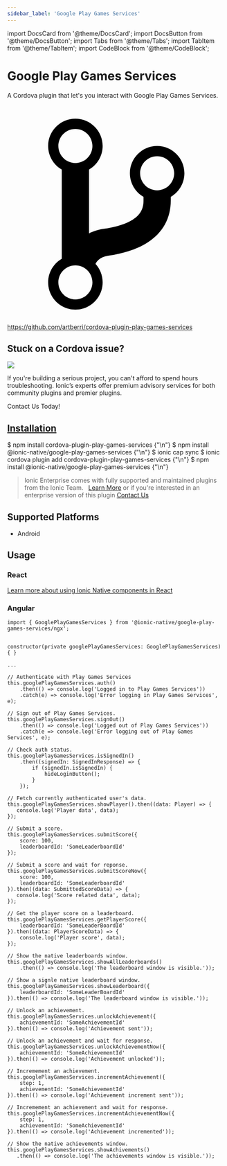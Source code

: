 ```yaml
---
sidebar_label: 'Google Play Games Services'
---
```


import DocsCard from '@theme/DocsCard';
import DocsButton from '@theme/DocsButton';
import Tabs from '@theme/Tabs';
import TabItem from '@theme/TabItem';
import CodeBlock from '@theme/CodeBlock';

# Google Play Games Services

A Cordova plugin that let's you interact with Google Play Games Services.

<p><a href="https://github.com/artberri/cordova-plugin-play-games-services" target="_blank" rel="noopener" className="git-link">
  <svg viewBox="0 0 512 512"><path d="M416 160c0-35.3-28.7-64-64-64s-64 28.7-64 64c0 23.7 12.9 44.3 32 55.4v8.6c0 19.9-7.8 33.7-25.3 44.9-15.4 9.8-38.1 17.1-67.5 21.5-14 2.1-25.7 6-35.2 10.7V151.4c19.1-11.1 32-31.7 32-55.4 0-35.3-28.7-64-64-64S96 60.7 96 96c0 23.7 12.9 44.3 32 55.4v209.2c-19.1 11.1-32 31.7-32 55.4 0 35.3 28.7 64 64 64s64-28.7 64-64c0-16.6-6.3-31.7-16.7-43.1 1.9-4.9 9.7-16.3 29.4-19.3 38.8-5.8 68.9-15.9 92.3-30.8 36-22.8 55-57 55-98.8v-8.6c19.1-11.1 32-31.7 32-55.4zM160 56c22.1 0 40 17.9 40 40s-17.9 40-40 40-40-17.9-40-40 17.9-40 40-40zm0 400c-22.1 0-40-17.9-40-40s17.9-40 40-40 40 17.9 40 40-17.9 40-40 40zm192-256c-22.1 0-40-17.9-40-40s17.9-40 40-40 40 17.9 40 40-17.9 40-40 40z"></path></svg> https://github.com/artberri/cordova-plugin-play-games-services
</a></p>

<h2>Stuck on a Cordova issue?</h2>
<DocsCard className="cordova-ee-card" header="Don't waste precious time on plugin issues." href="https://ionicframework.com/sales?product_of_interest=Ionic%20Native">
  <div>
    <img src={require('./_assets/img/native-cordova-bot.png').default} class="cordova-ee-img" />
    <p>If you're building a serious project, you can't afford to spend hours troubleshooting. Ionic’s experts offer premium advisory services for both community plugins and premier plugins.</p>
    <DocsButton className="native-ee-detail">Contact Us Today!</DocsButton>
  </div>
</DocsCard>

<h2 id="installation">
  <a href="#installation">Installation</a>
</h2>
<Tabs defaultValue="Capacitor" values={[
  {value: 'Capacitor', label: 'Capacitor'},
  {value: 'Cordova', label: 'Cordova'},
  {value: 'Enterprise', label: 'Enterprise'},
]}>
  <TabItem value="Capacitor">
    <CodeBlock className="language-shell">
      $ npm install cordova-plugin-play-games-services {"\n"}
      $ npm install @ionic-native/google-play-games-services {"\n"}
      $ ionic cap sync
    </CodeBlock>
  </TabItem>
  <TabItem value="Cordova">
    <CodeBlock className="language-shell">
      $ ionic cordova plugin add cordova-plugin-play-games-services {"\n"}
      $ npm install @ionic-native/google-play-games-services {"\n"}
    </CodeBlock>
  </TabItem>
  <TabItem value="Enterprise">
    <blockquote>Ionic Enterprise comes with fully supported and maintained plugins from the Ionic Team. &nbsp;
      <a class="btn" href="https://ionic.io/docs/premier-plugins">Learn More</a> or if you're interested in an enterprise version of this plugin <a class="btn" href="https://ionicframework.com/sales?product_of_interest=Ionic%20Enterprise%20Engine">Contact Us</a></blockquote>
  </TabItem>
</Tabs>

## Supported Platforms

- Android

## Usage

### React

[Learn more about using Ionic Native components in React](../native-community.md#react)

### Angular

```tsx
import { GooglePlayGamesServices } from '@ionic-native/google-play-games-services/ngx';


constructor(private googlePlayGamesServices: GooglePlayGamesServices) { }

...

// Authenticate with Play Games Services
this.googlePlayGamesServices.auth()
    .then(() => console.log('Logged in to Play Games Services'))
    .catch(e) => console.log('Error logging in Play Games Services', e);

// Sign out of Play Games Services.
this.googlePlayGamesServices.signOut()
    .then(() => console.log('Logged out of Play Games Services'))
    .catch(e => console.log('Error logging out of Play Games Services', e);

// Check auth status.
this.googlePlayGamesServices.isSignedIn()
    .then((signedIn: SignedInResponse) => {
        if (signedIn.isSignedIn) {
            hideLoginButton();
        }
    });

// Fetch currently authenticated user's data.
this.googlePlayGamesServices.showPlayer().then((data: Player) => {
   console.log('Player data', data);
});

// Submit a score.
this.googlePlayGamesServices.submitScore({
    score: 100,
    leaderboardId: 'SomeLeaderboardId'
});

// Submit a score and wait for reponse.
this.googlePlayGamesServices.submitScoreNow({
    score: 100,
    leaderboardId: 'SomeLeaderboardId'
}).then((data: SubmittedScoreData) => {
   console.log('Score related data', data);
});

// Get the player score on a leaderboard.
this.googlePlayGamesServices.getPlayerScore({
    leaderboardId: 'SomeLeaderBoardId'
}).then((data: PlayerScoreData) => {
    console.log('Player score', data);
});

// Show the native leaderboards window.
this.googlePlayGamesServices.showAllLeaderboards()
    .then(() => console.log('The leaderboard window is visible.'));

// Show a signle native leaderboard window.
this.googlePlayGamesServices.showLeaderboard({
    leaderboardId: 'SomeLeaderBoardId'
}).then(() => console.log('The leaderboard window is visible.'));

// Unlock an achievement.
this.googlePlayGamesServices.unlockAchievement({
    achievementId: 'SomeAchievementId'
}).then(() => console.log('Achievement sent'));

// Unlock an achievement and wait for response.
this.googlePlayGamesServices.unlockAchievementNow({
    achievementId: 'SomeAchievementId'
}).then(() => console.log('Achievement unlocked'));

// Incremement an achievement.
this.googlePlayGamesServices.incrementAchievement({
    step: 1,
    achievementId: 'SomeAchievementId'
}).then(() => console.log('Achievement increment sent'));

// Incremement an achievement and wait for response.
this.googlePlayGamesServices.incrementAchievementNow({
    step: 1,
    achievementId: 'SomeAchievementId'
}).then(() => console.log('Achievement incremented'));

// Show the native achievements window.
this.googlePlayGamesServices.showAchivements()
   .then(() => console.log('The achievements window is visible.'));

```
